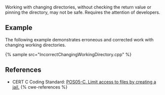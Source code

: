 Working with changing directories, without checking the return value or pinning the directory, may not be safe. Requires the attention of developers.


## Example
The following example demonstrates erroneous and corrected work with changing working directories.

{% sample src="IncorrectChangingWorkingDirectory.cpp" %}

## References
* CERT C Coding Standard: [POS05-C. Limit access to files by creating a jail.](https://wiki.sei.cmu.edu/confluence/display/c/POS05-C.+Limit+access+to+files+by+creating+a+jail)
{% cwe-references %}

